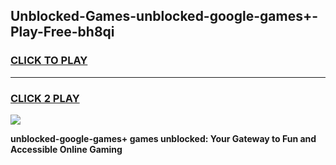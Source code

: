 
## Unblocked-Games-unblocked-google-games+-Play-Free-bh8qi
<h3>
<a href="https://premium76.site?title=unblocked-google-games+&ref=10A">CLICK TO PLAY</a></h3>
<hr>

<h3>
<a href="https://premium76.site?title=unblocked-google-games+&ref=10A">CLICK 2 PLAY</a>
  
</h3>

<a href="https://premium76.site?title=unblocked-google-games+&ref=10A"><img src="https://clearcache.store/games.png"></a>


**unblocked-google-games+ games unblocked: Your Gateway to Fun and Accessible Online Gaming**
